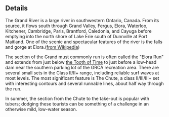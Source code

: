 <span id="Details"></span>

## <span class="mw-headline"> Details </span>

The Grand River is a large river in southwestern Ontario, Canada. From
its source, it flows south through Grand Valley, Fergus, Elora,
Waterloo, Kitchener, Cambridge, Paris, Brantford, Caledonia, and Cayuga
before emptying into the north shore of Lake Erie south of Dunnville at
Port Maitland. One of the scenic and spectacular features of the river
is the falls and gorge at Elora.([from Wikipedia](https://en.wikipedia.org/wiki/Grand_River_(Ontario)))

The section of the Grand must commonly run is often called the "Elora Run" and  extends from just below [the Tooth of Time](https://www.google.com/search?sxsrf=ACYBGNQD9ZVe0WApvSUGd1wrvnUgNNeLRQ:1575925373870&q=tooth+of+time+elora&tbm=isch&source=univ&client=firefox-b-d&sa=X&ved=2ahUKEwjG-OfAu6nmAhVNTd8KHSD9BYAQsAR6BAgFEAE&biw=1483&bih=869) to just before a low-head dam near the southern parking lot of the GRCA recreation area. There are several small sets in the Class II/II+ range, including reliable surf waves at most levels. The most significant feature is The Chute, a class II/III/III+ set with interesting contours and several runnable lines, about half way through the run. 

In summer, the section from the Chute to the take-out is popular with tubers; dodging these tourists can be something of a challenge in an otherwise mild, low-water season. 
